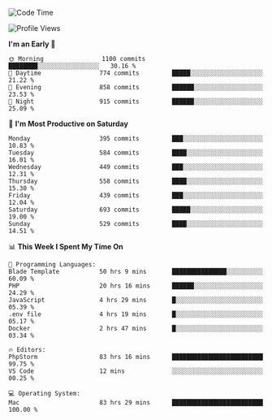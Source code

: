 <!--START_SECTION:waka-->
![Code Time](http://img.shields.io/badge/Code%20Time-2%2C504%20hrs%2049%20mins-blue)

![Profile Views](http://img.shields.io/badge/Profile%20Views-0-blue)

**I'm an Early 🐤** 

```text
🌞 Morning                1100 commits        ████████░░░░░░░░░░░░░░░░░   30.16 % 
🌆 Daytime                774 commits         █████░░░░░░░░░░░░░░░░░░░░   21.22 % 
🌃 Evening                858 commits         ██████░░░░░░░░░░░░░░░░░░░   23.53 % 
🌙 Night                  915 commits         ██████░░░░░░░░░░░░░░░░░░░   25.09 % 
```
📅 **I'm Most Productive on Saturday** 

```text
Monday                   395 commits         ███░░░░░░░░░░░░░░░░░░░░░░   10.83 % 
Tuesday                  584 commits         ████░░░░░░░░░░░░░░░░░░░░░   16.01 % 
Wednesday                449 commits         ███░░░░░░░░░░░░░░░░░░░░░░   12.31 % 
Thursday                 558 commits         ████░░░░░░░░░░░░░░░░░░░░░   15.30 % 
Friday                   439 commits         ███░░░░░░░░░░░░░░░░░░░░░░   12.04 % 
Saturday                 693 commits         █████░░░░░░░░░░░░░░░░░░░░   19.00 % 
Sunday                   529 commits         ████░░░░░░░░░░░░░░░░░░░░░   14.51 % 
```


📊 **This Week I Spent My Time On** 

```text
💬 Programming Languages: 
Blade Template           50 hrs 9 mins       ███████████████░░░░░░░░░░   60.09 % 
PHP                      20 hrs 16 mins      ██████░░░░░░░░░░░░░░░░░░░   24.29 % 
JavaScript               4 hrs 29 mins       █░░░░░░░░░░░░░░░░░░░░░░░░   05.39 % 
.env file                4 hrs 19 mins       █░░░░░░░░░░░░░░░░░░░░░░░░   05.17 % 
Docker                   2 hrs 47 mins       █░░░░░░░░░░░░░░░░░░░░░░░░   03.34 % 

🔥 Editors: 
PhpStorm                 83 hrs 16 mins      █████████████████████████   99.75 % 
VS Code                  12 mins             ░░░░░░░░░░░░░░░░░░░░░░░░░   00.25 % 

💻 Operating System: 
Mac                      83 hrs 29 mins      █████████████████████████   100.00 % 
```


<!--END_SECTION:waka-->

